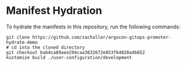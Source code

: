 # Manifest Hydration

To hydrate the manifests in this repository, run the following commands:

```shell
git clone https://github.com/zachaller/argocon-gitops-promoter-hydrate-demo
# cd into the cloned directory
git checkout bab4ca89aee294caa3632672e853f64028ad6652
kustomize build ./user-configuration/development
```
